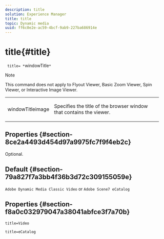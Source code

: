 ```yaml
---
description: title
solution: Experience Manager
title: title
topic: Dynamic media
uuid: ff6c0e2e-ac59-4bcf-9ab9-227ba686914e
---
```


# title{#title}

 ` title= *`windowTitle`*`

>[!NOTE]
>
>This command does not apply to Flyout Viewer, Basic Zoom Viewer, Spin Viewer, or Interactive Image Viewer.

<table id="table_406072054CBA4A7BAC8E7AD45E361D37"> 
 <tbody> 
  <tr> 
   <td colname="col1"> <p> <span class="codeph"> <span class="varname"> windowTitleimage</span> </span> </p> </td> 
   <td colname="col2"> <p>Specifies the title of the browser window that contains the viewer. </p> </td> 
  </tr> 
 </tbody> 
</table>

## Properties {#section-8ce2a4493d454d97a9975fc7f9f4eb2c}

Optional.

## Default {#section-79a827f7a3bb4f36b3d72c309155059e}

`Adobe Dynamic Media Classic Video` or `Adobe Scene7 eCatalog`

## Properties {#section-f8a0c032979047a38041abfce3f7a70b}

`title=Video`

`title=eCatalog` 
